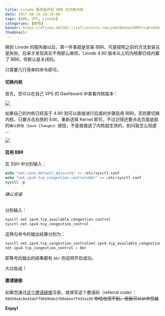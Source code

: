 ```yaml
---
title: Linode 服务器开启 BBR 及切换内核
date: 2017-08-16 20:10:00
tags: [BBR, VPS, Linode]
categories: [教程]
banner: https://dfjvma.dm2301.livefilestore.com/y4mCBemoAc6MPUlLwKndkAgi5IABFHlJiejxJoCH7_cz444J2XEi0Z1ctaND6yZMMnF-8WLLgXA_c0osc2t6uBJQTo2fO5lx_N8ih5aHoDZCYitlnLT-c1G4G4_84isGrjgvWa58aibk3k0RBT66vh3of05qJlUXA5iUGBLBQUeOlEoob4pvsqr5c1Z5mHBNms4OXU58eERajHsmewYqu0McA?width=1280&height=582&cropmode=none
thumbnail:
---
```

换到 Linode 的服务器以后，第一件事就是安装 BBR，可是按照之前的方法安装总是失败。后来才发现其实不用那么麻烦，Linode 4.90 版本以上的内核都已经内置了 BBR，但默认是关闭的。

只需要几行简单的命令即可。<!--more-->

#### 切换内核
首先，您可以在自己 VPS 的 Dashboard 中查看内核版本：

![](https://isky.io/wp-content/uploads/2017/08/linode-dashboard.jpg)

如果自己的内核已经高于 4.90 则可以直接进行后面的步骤启用 BBR。否则要切换内核，只要点击右侧的 Edit，重新选择 Kernel 即可，不过记得还要点击页面底部的`确认修改（Save Changes）`按钮，不是直接选了内核就生效的，别问我怎么知道 ...

![](https://isky.io/wp-content/uploads/2017/08/linode-kernel.jpg)

#### 启用 BBR
在 SSH 中分别输入：

```php
echo "net.core.default_qdisc=fq" >> /etc/sysctl.conf
echo "net.ipv4.tcp_congestion_control=bbr" >> /etc/sysctl.conf
sysctl -p
```

###### 确认安装
分别输入：

```php
sysctl net.ipv4.tcp_available_congestion_control
sysctl net.ipv4.tcp_congestion_control
```
这两句命令的输出结果分别为：

```php
sysctl net.ipv4.tcp_congestion_controlnet.ipv4.tcp_available_congestion_control = bbr cubic reno
net.ipv4.tcp_congestion_control = bbr
```

即等号后输出的结果都有 `bbr` 则说明开启成功。

大功告成！

#### 邀请链接
如果您通过[这个邀请链接](https://www.linode.com/?r=94b59a4c8e42daff9649bde1f60abee7f435a108 "这个邀请链接")注册，或填写这个邀请码（referral code）：
`94b59a4c8e42daff9649bde1f60abee7f435a108`
~~你啥也得不到，但我可以从中受益~~

**Enjoy!**
